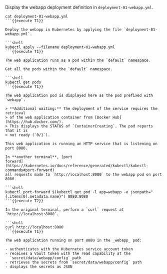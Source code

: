 Display the webapp deployment definition in `deployment-01-webapp.yml`.

```shell
cat deployment-01-webapp.yml
```{{execute T1}}

Deploy the webapp in Kubernetes by applying the file `deployment-01-webapp.yml`.

```shell
kubectl apply --filename deployment-01-webapp.yml
```{{execute T1}}

The web application runs as a pod within the `default` namespace.

Get all the pods within the `default` namespace.

```shell
kubectl get pods
```{{execute T1}}

The web application pod is displayed here as the pod prefixed with `webapp`.

> **Additional waiting:** The deployment of the service requires the retrieval
> of the web application container from [Docker Hub](https://hub.docker.com/).
> This displays the STATUS of `ContainerCreating`. The pod reports that it is
> not ready (`0/1`).

This web application is running an HTTP service that is listening on port 8080.

In **another terminal**, [port
forward](https://kubernetes.io/docs/reference/generated/kubectl/kubectl-commands#port-forward)
all requests made to `http://localhost:8080` to the webapp pod on port 8080.

```shell
kubectl port-forward $(kubectl get pod -l app=webapp -o jsonpath="{.items[0].metadata.name}") 8080:8080
```{{execute T2}}

In the original terminal, perform a `curl` request at `http://localhost:8080`.

```shell
curl http://localhost:8080
```{{execute T1}}

The web application running on port 8080 in the _webapp_ pod:

- authenticates with the Kubernetes service account token
- receives a Vault token with the read capability at the
  `secret/data/webapp/config` path
- retrieves the secrets from `secret/data/webapp/config` path
- displays the secrets as JSON